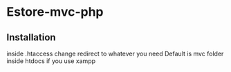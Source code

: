 # Estore-mvc-php

## Installation

inside .htaccess change redirect to whatever you need
Default is mvc folder inside htdocs if you use xampp
